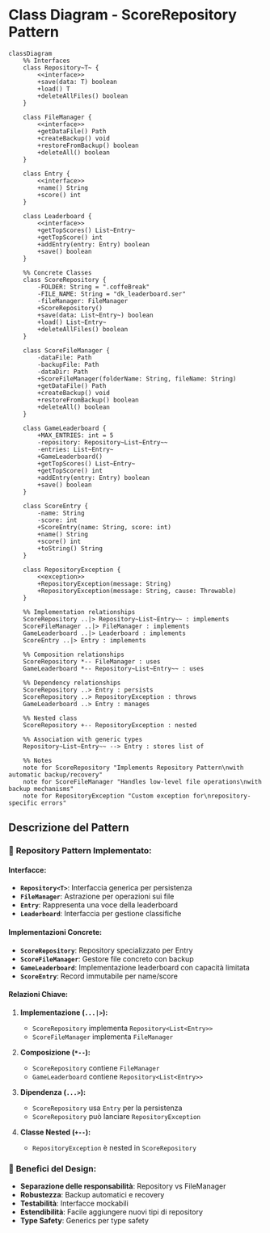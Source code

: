 # Class Diagram - ScoreRepository Pattern

```mermaid
classDiagram
    %% Interfaces
    class Repository~T~ {
        <<interface>>
        +save(data: T) boolean
        +load() T
        +deleteAllFiles() boolean
    }
    
    class FileManager {
        <<interface>>
        +getDataFile() Path
        +createBackup() void
        +restoreFromBackup() boolean
        +deleteAll() boolean
    }
    
    class Entry {
        <<interface>>
        +name() String
        +score() int
    }
    
    class Leaderboard {
        <<interface>>
        +getTopScores() List~Entry~
        +getTopScore() int
        +addEntry(entry: Entry) boolean
        +save() boolean
    }
    
    %% Concrete Classes
    class ScoreRepository {
        -FOLDER: String = ".coffeBreak"
        -FILE_NAME: String = "dk_leaderboard.ser"
        -fileManager: FileManager
        +ScoreRepository()
        +save(data: List~Entry~) boolean
        +load() List~Entry~
        +deleteAllFiles() boolean
    }
    
    class ScoreFileManager {
        -dataFile: Path
        -backupFile: Path
        -dataDir: Path
        +ScoreFileManager(folderName: String, fileName: String)
        +getDataFile() Path
        +createBackup() void
        +restoreFromBackup() boolean
        +deleteAll() boolean
    }
    
    class GameLeaderboard {
        +MAX_ENTRIES: int = 5
        -repository: Repository~List~Entry~~
        -entries: List~Entry~
        +GameLeaderboard()
        +getTopScores() List~Entry~
        +getTopScore() int
        +addEntry(entry: Entry) boolean
        +save() boolean
    }
    
    class ScoreEntry {
        -name: String
        -score: int
        +ScoreEntry(name: String, score: int)
        +name() String
        +score() int
        +toString() String
    }
    
    class RepositoryException {
        <<exception>>
        +RepositoryException(message: String)
        +RepositoryException(message: String, cause: Throwable)
    }
    
    %% Implementation relationships
    ScoreRepository ..|> Repository~List~Entry~~ : implements
    ScoreFileManager ..|> FileManager : implements
    GameLeaderboard ..|> Leaderboard : implements
    ScoreEntry ..|> Entry : implements
    
    %% Composition relationships
    ScoreRepository *-- FileManager : uses
    GameLeaderboard *-- Repository~List~Entry~~ : uses
    
    %% Dependency relationships
    ScoreRepository ..> Entry : persists
    ScoreRepository ..> RepositoryException : throws
    GameLeaderboard ..> Entry : manages
    
    %% Nested class
    ScoreRepository +-- RepositoryException : nested
    
    %% Association with generic types
    Repository~List~Entry~~ --> Entry : stores list of
    
    %% Notes
    note for ScoreRepository "Implements Repository Pattern\nwith automatic backup/recovery"
    note for ScoreFileManager "Handles low-level file operations\nwith backup mechanisms"
    note for RepositoryException "Custom exception for\nrepository-specific errors"
```

## Descrizione del Pattern

### 🎯 **Repository Pattern Implementato:**

#### **Interfacce:**
- **`Repository<T>`**: Interfaccia generica per persistenza
- **`FileManager`**: Astrazione per operazioni sui file
- **`Entry`**: Rappresenta una voce della leaderboard
- **`Leaderboard`**: Interfaccia per gestione classifiche

#### **Implementazioni Concrete:**
- **`ScoreRepository`**: Repository specializzato per Entry
- **`ScoreFileManager`**: Gestore file concreto con backup
- **`GameLeaderboard`**: Implementazione leaderboard con capacità limitata
- **`ScoreEntry`**: Record immutabile per name/score

#### **Relazioni Chiave:**

1. **Implementazione (`...|>`):**
   - `ScoreRepository` implementa `Repository<List<Entry>>`
   - `ScoreFileManager` implementa `FileManager`

2. **Composizione (`*--`):**
   - `ScoreRepository` contiene `FileManager`
   - `GameLeaderboard` contiene `Repository<List<Entry>>`

3. **Dipendenza (`...>`):**
   - `ScoreRepository` usa `Entry` per la persistenza
   - `ScoreRepository` può lanciare `RepositoryException`

4. **Classe Nested (`+--`):**
   - `RepositoryException` è nested in `ScoreRepository`

### 🔧 **Benefici del Design:**

- **Separazione delle responsabilità**: Repository vs FileManager
- **Robustezza**: Backup automatici e recovery
- **Testabilità**: Interfacce mockabili
- **Estendibilità**: Facile aggiungere nuovi tipi di repository
- **Type Safety**: Generics per type safety
